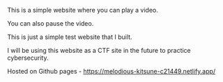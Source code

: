 This is a simple website where you can play a video.

You can also pause the video.

This is just a simple test website that I built.

I will be using this website as a CTF site in the future to practice cybersecurity.

Hosted on Github pages - https://melodious-kitsune-c21449.netlify.app/
